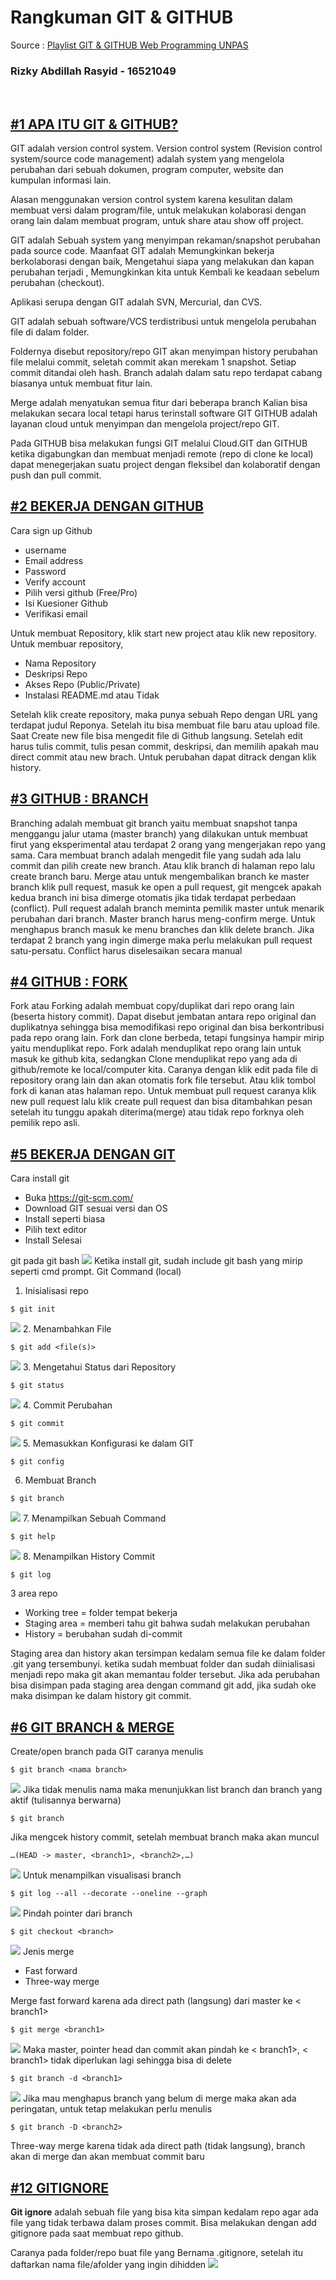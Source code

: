# Rangkuman GIT & GITHUB

Source : [Playlist GIT & GITHUB Web Programming UNPAS](https://www.youtube.com/watch?v=lTMZxWMjXQU&list=PLFIM0718LjIVknj6sgsSceMqlq242-jNf)

### Rizky Abdillah Rasyid - 16521049
<p>&nbsp;</p>

## [#1 APA ITU GIT & GITHUB?](https://youtu.be/lTMZxWMjXQU)
GIT adalah version control system. Version control system (Revision control system/source code management) adalah system yang mengelola perubahan dari sebuah dokumen, program computer, website dan kumpulan informasi lain. 

Alasan menggunakan version control system karena kesulitan dalam membuat versi dalam program/file, untuk melakukan kolaborasi dengan orang lain dalam membuat program, untuk share  atau show off project. 

GIT adalah Sebuah system yang menyimpan rekaman/snapshot perubahan pada source code. Maanfaat GIT adalah Memungkinkan bekerja berkolaborasi dengan baik, Mengetahui siapa yang melakukan dan kapan perubahan terjadi , Memungkinkan kita untuk Kembali ke keadaan sebelum perubahan (checkout). 

Aplikasi serupa dengan GIT adalah SVN, Mercurial, dan CVS. 

GIT adalah sebuah software/VCS terdistribusi untuk mengelola perubahan file di dalam folder. 

Foldernya disebut repository/repo GIT akan menyimpan history perubahan file melalui commit, seletah commit akan merekam 1 snapshot. Setiap commit ditandai oleh hash. Branch adalah dalam satu repo terdapat cabang biasanya untuk membuat fitur lain. 

Merge adalah menyatukan semua fitur dari beberapa branch Kalian bisa melakukan secara local tetapi harus terinstall software GIT GITHUB adalah layanan cloud untuk menyimpan dan mengelola project/repo GIT. 

Pada GITHUB bisa melakukan fungsi GIT melalui Cloud.GIT dan GITHUB ketika digabungkan dan membuat menjadi remote (repo di clone ke local) dapat menegerjakan suatu project dengan fleksibel dan kolaboratif dengan push dan pull commit.

## [#2 BEKERJA DENGAN GITHUB](https://youtu.be/Q3Id0DgcrXY)
Cara sign up Github
-	username
-	Email address
-	Password
-	Verify account
-	Pilih versi github (Free/Pro)
-	Isi Kuesioner Github
-	Verifikasi email

Untuk membuat Repository, klik start new project atau klik new repository.
Untuk membuar repository,
-	Nama Repository
-	Deskripsi Repo
-	Akses Repo (Public/Private)
-	Instalasi README.md atau Tidak 

Setelah klik create repository, maka punya sebuah Repo dengan URL yang terdapat judul Reponya. Setelah itu bisa membuat file baru atau upload file. Saat Create new file bisa mengedit file di Github langsung. Setelah edit harus tulis commit, tulis pesan commit, deskripsi, dan memilih apakah mau direct commit atau new brach. Untuk perubahan dapat ditrack dengan klik history.

## [#3 GITHUB : BRANCH](https://youtu.be/k1QXd-8VbPY)
Branching adalah membuat git branch yaitu membuat snapshot tanpa menggangu jalur utama (master branch) yang dilakukan untuk membuat firut yang eksperimental atau terdapat 2 orang yang mengerjakan repo yang sama. Cara membuat branch adalah mengedit file yang sudah ada lalu commit dan pilih create new branch. Atau klik branch di halaman repo lalu create branch baru. Merge atau untuk mengembalikan branch ke master branch klik pull request, masuk ke open a pull request, git mengcek apakah kedua branch ini bisa dimerge otomatis jika tidak terdapat perbedaan (conflict). Pull request adalah branch meminta pemilik master untuk menarik perubahan dari branch. Master branch harus meng-confirm merge. Untuk menghapus branch masuk ke menu branches dan klik delete branch. Jika terdapat 2 branch yang ingin dimerge maka perlu melakukan pull request satu-persatu. Conflict harus diselesaikan secara manual

## [#4 GITHUB : FORK](https://youtu.be/8rry2ncZmfg)
Fork atau Forking adalah membuat copy/duplikat dari repo orang lain (beserta history commit). Dapat disebut jembatan antara repo original dan duplikatnya sehingga bisa memodifikasi repo original dan bisa berkontribusi pada repo orang lain.  Fork dan clone berbeda, tetapi fungsinya hampir mirip yaitu menduplikat repo. Fork adalah menduplikat repo orang lain untuk masuk ke github kita, sedangkan Clone menduplikat repo yang ada di github/remote ke local/computer kita. Caranya dengan klik edit pada file di repository orang lain dan akan otomatis fork file tersebut. Atau klik tombol fork di kanan atas halaman repo. Untuk membuat pull request caranya klik new pull request lalu klik create pull request dan bisa ditambahkan pesan setelah itu tunggu apakah diterima(merge) atau tidak repo forknya oleh pemilik repo asli.

## [#5 BEKERJA DENGAN GIT](https://youtu.be/e-6OkXRqWaE)
Cara install git
-	Buka https://git-scm.com/
-	Download GIT sesuai versi dan OS
-	Install seperti biasa
-	Pilih text editor
-	Install Selesai

git pada git bash
![](foto/$git.png)
Ketika install git, sudah include git bash yang mirip seperti cmd prompt.
Git Command (local)
1. Inisialisasi repo
```
$ git init 
```
![](foto/$gitinit.png)
2. Menambahkan File
```
$ git add <file(s)>
```
![](foto/$gitadd.png)
3. Mengetahui Status dari Repository
```
$ git status
```
![](foto/$gitstatus.png)
4. Commit Perubahan
```
$ git commit
```
![](foto/$gitcommit.png)
5. Memasukkan Konfigurasi ke dalam GIT
```
$ git config
```
6. Membuat Branch
```
$ git branch
```
![](foto/$gitbranch.png)
7. Menampilkan Sebuah Command
```
$ git help
```
![](foto/$githelp.png)
8. Menampilkan History Commit
```
$ git log
```
3 area repo 
-	Working tree = folder tempat bekerja
-	Staging area = memberi tahu git bahwa sudah melakukan perubahan
-	History = berubahan sudah di-commit

Staging area dan history akan tersimpan kedalam semua file ke dalam folder .git yang tersembunyi. ketika sudah membuat folder dan sudah diinialisasi menjadi repo maka git akan memantau folder tersebut. Jika ada perubahan bisa disimpan pada staging area dengan command  git add, jika sudah oke maka disimpan ke dalam history git commit.

## [#6 GIT BRANCH & MERGE](https://youtu.be/EGl7KxVOyNs)
Create/open branch pada GIT caranya menulis 
```
$ git branch <nama branch>
```
![](foto/$gitbranch.png)
Jika tidak menulis nama maka menunjukkan list branch dan branch yang aktif (tulisannya berwarna)
```
$ git branch
```
Jika mengcek history commit, setelah membuat branch maka akan muncul
```
…(HEAD -> master, <branch1>, <branch2>,…)
```
![](foto/$gitlog_Head.png)
Untuk menampilkan visualisasi branch
```
$ git log --all --decorate --oneline --graph
```
![](foto/$gitlog.png)
Pindah pointer dari branch
```
$ git checkout <branch>
```
![](foto/$gitcheckout.png)
Jenis merge
-	Fast forward
-	Three-way merge

Merge fast forward karena ada direct path (langsung) dari master ke < branch1>
```
$ git merge <branch1>
```
![](foto/$gitmerge.png)
Maka master, pointer head dan commit akan pindah ke < branch1>, < branch1> tidak diperlukan lagi sehingga bisa di delete
```
$ git branch -d <branch1>
```
![](foto/$gitdel.png)
Jika mau menghapus branch yang belum di merge maka akan ada peringatan, untuk tetap melakukan perlu menulis
```
$ git branch -D <branch2>
```
Three-way merge karena tidak ada direct path (tidak langsung), branch akan di merge dan akan membuat commit baru

## [#12 GITIGNORE](https://youtu.be/LK3kX4n-vLM)
<b>Git ignore</b> adalah sebuah file yang bisa kita simpan kedalam repo agar ada file yang tidak terbawa dalam proses commit. Bisa melakukan dengan add gitignore pada saat membuat repo github.

Caranya pada folder/repo buat file yang Bernama .gitignore, setelah itu daftarkan nama file/afolder yang ingin dihidden
![](foto/gitignore.png)
